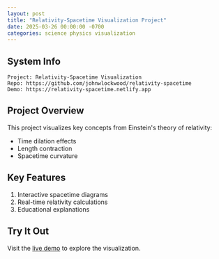 ```yaml
---
layout: post
title: "Relativity-Spacetime Visualization Project"
date: 2025-03-26 00:00:00 -0700
categories: science physics visualization
---
```


## System Info

```
Project: Relativity-Spacetime Visualization
Repo: https://github.com/johnwlockwood/relativity-spacetime
Demo: https://relativity-spacetime.netlify.app
```

## Project Overview

This project visualizes key concepts from Einstein's theory of relativity:

- Time dilation effects
- Length contraction  
- Spacetime curvature

## Key Features

1. Interactive spacetime diagrams
2. Real-time relativity calculations
3. Educational explanations

## Try It Out

Visit the [live demo](https://relativity-spacetime.netlify.app) to explore the visualization.

